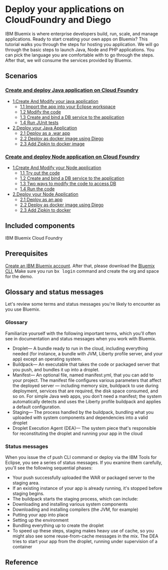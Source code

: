 # Deploy your applications on CloudFoundry and Diego

IBM Bluemix is where enterprise developers build, run, scale, and manage applications. Ready to start creating your own apps on Bluemix? This tutorial walks you through the steps for hosting you application. We will go through the basic steps to launch Java, Node and PHP applications. You can pick the language you are comfortable with to go through the steps. After that, we will consume the services provided by Bluemix.

## Scenarios
### [Create and deploy Java application on Cloud Foundry](doc/java.md)
* [1.Create And Modify your java application](doc/java.md#1)
  * [1.1 Import the app into your Eclipse workspace](doc/java.md#1.1)
  * [1.2 Modify the code](doc/java.md#1.2)
  * [1.3 Create and bind a DB service to the application](doc/java.md#1.3)
  * [1.4 Run JUnit tests](doc/java.md#1.4)
* [2.Deploy your Java Application](doc/java.md#2)
  * [2.1 Deploy as a .war app](doc/java.md#2.1)
  * [2.2 Deploy as docker image using Diego](doc/java.md#2.2)
  * [2.3 Add Zipkin to docker image](doc/java.md#2.2)

### [Create and deploy Node application on Cloud Foundry](doc/node.md)
* [1.Create And Modify your Node application](doc/node.md#1)
  * [1.1 Try out the code](doc/node.md#1.1)
  * [1.2 Create and bind a DB service to the application](doc/node.md#1.2)
  * [1.3 Two ways to modify the code to access DB](doc/node.md#1.3)
  * [1.4 Run the code](doc/node.md#1.4)
* [2.Deploy your Node Application](doc/node.md#2)
  * [2.1 Deploy as an app](doc/node.md#2.1)
  * [2.2 Deploy as docker image using Diego](doc/node.md#2.2)
  * [2.3 Add Zipkin to docker](doc/node.md#2.2)

## Included components
IBM Bluemix
Cloud Foundry

## Prerequisites
[Create an IBM Bluemix account](https://cloud.ibm.com/).
After that, please download the [Bluemix CLI.](https://cloud.ibm.com/docs/cli/index.html)
Make sure you run <kbd class="ph userinput">bx login</kbd> command and create the org and space for the demo.

## Glossary and status messages
Let's review some terms and status messages you're likely to encounter as you use Bluemix.

### Glossary

Familiarize yourself with the following important terms, which you'll often see in documentation and status messages when you work with Bluemix.

* Droplet— A bundle ready to run in the cloud, including everything needed (for instance, a bundle with JVM, Liberty profile server, and your app) except an operating system.
* Buildpack— An executable that takes the code or packaged server that you push, and bundles it up into a droplet.
* Manifest— An optional file, named manifest.yml, that you can add to your project. The manifest file configures various parameters that affect the deployed server — including memory size, buildpack to use during deployment, services that are required, the disk space consumed, and so on. For simple Java web apps, you don't need a manifest; the system automatically detects and uses the Liberty profile buildpack and applies a default configuration.
* Staging— The process handled by the buildpack, bundling what you uploaded with system components and dependencies into a valid droplet
* Droplet Execution Agent (DEA)— The system piece that's responsible for reconstituting the droplet and running your app in the cloud

### Status messages

When you issue the cf push CLI command or deploy via the IBM Tools for Eclipse, you see a series of status messages. If you examine them carefully, you'll see the following sequential phases:

* Your push successfully uploaded the WAR or packaged server to the staging area.
* If an existing instance of your app is already running, it's stopped before staging begins.
* The buildpack starts the staging process, which can include:
* Downloading and installing various system components
* Downloading and installing compilers (the JVM, for example)
* Putting your app into place
* Setting up the environment
* Bundling everything up to create the droplet
* To speed up these steps, staging makes heavy use of cache, so you might also see some reuse-from-cache messages in the mix. The DEA tries to start your app from the droplet, running under supervision of a container

## Reference
